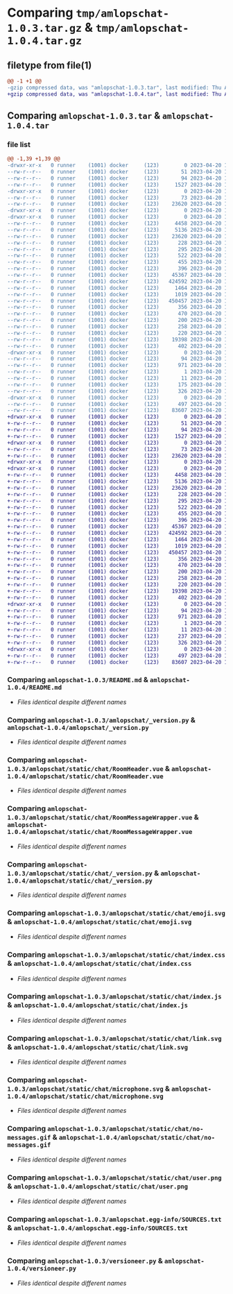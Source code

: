 # Comparing `tmp/amlopschat-1.0.3.tar.gz` & `tmp/amlopschat-1.0.4.tar.gz`

## filetype from file(1)

```diff
@@ -1 +1 @@
-gzip compressed data, was "amlopschat-1.0.3.tar", last modified: Thu Apr 20 15:10:27 2023, max compression
+gzip compressed data, was "amlopschat-1.0.4.tar", last modified: Thu Apr 20 15:16:12 2023, max compression
```

## Comparing `amlopschat-1.0.3.tar` & `amlopschat-1.0.4.tar`

### file list

```diff
@@ -1,39 +1,39 @@
-drwxr-xr-x   0 runner    (1001) docker     (123)        0 2023-04-20 15:10:27.689188 amlopschat-1.0.3/
--rw-r--r--   0 runner    (1001) docker     (123)       51 2023-04-20 15:09:42.000000 amlopschat-1.0.3/MANIFEST.in
--rw-r--r--   0 runner    (1001) docker     (123)       94 2023-04-20 15:10:27.689188 amlopschat-1.0.3/PKG-INFO
--rw-r--r--   0 runner    (1001) docker     (123)     1527 2023-04-20 15:09:42.000000 amlopschat-1.0.3/README.md
-drwxr-xr-x   0 runner    (1001) docker     (123)        0 2023-04-20 15:10:27.685188 amlopschat-1.0.3/amlopschat/
--rw-r--r--   0 runner    (1001) docker     (123)       73 2023-04-20 15:10:10.000000 amlopschat-1.0.3/amlopschat/__init__.py
--rw-r--r--   0 runner    (1001) docker     (123)    23620 2023-04-20 15:10:10.000000 amlopschat-1.0.3/amlopschat/_version.py
-drwxr-xr-x   0 runner    (1001) docker     (123)        0 2023-04-20 15:10:27.685188 amlopschat-1.0.3/amlopschat/static/
-drwxr-xr-x   0 runner    (1001) docker     (123)        0 2023-04-20 15:10:27.689188 amlopschat-1.0.3/amlopschat/static/chat/
--rw-r--r--   0 runner    (1001) docker     (123)     4458 2023-04-20 15:10:10.000000 amlopschat-1.0.3/amlopschat/static/chat/RoomHeader.vue
--rw-r--r--   0 runner    (1001) docker     (123)     5136 2023-04-20 15:10:10.000000 amlopschat-1.0.3/amlopschat/static/chat/RoomMessageWrapper.vue
--rw-r--r--   0 runner    (1001) docker     (123)    23620 2023-04-20 15:10:10.000000 amlopschat-1.0.3/amlopschat/static/chat/_version.py
--rw-r--r--   0 runner    (1001) docker     (123)      228 2023-04-20 15:10:10.000000 amlopschat-1.0.3/amlopschat/static/chat/arrow.svg
--rw-r--r--   0 runner    (1001) docker     (123)      295 2023-04-20 15:10:10.000000 amlopschat-1.0.3/amlopschat/static/chat/create-room.svg
--rw-r--r--   0 runner    (1001) docker     (123)      522 2023-04-20 15:10:10.000000 amlopschat-1.0.3/amlopschat/static/chat/emoji.svg
--rw-r--r--   0 runner    (1001) docker     (123)      455 2023-04-20 15:10:10.000000 amlopschat-1.0.3/amlopschat/static/chat/file.svg
--rw-r--r--   0 runner    (1001) docker     (123)      396 2023-04-20 15:10:10.000000 amlopschat-1.0.3/amlopschat/static/chat/header-chat-menu.svg
--rw-r--r--   0 runner    (1001) docker     (123)    45367 2023-04-20 15:10:10.000000 amlopschat-1.0.3/amlopschat/static/chat/index.css
--rw-r--r--   0 runner    (1001) docker     (123)   424592 2023-04-20 15:10:10.000000 amlopschat-1.0.3/amlopschat/static/chat/index.js
--rw-r--r--   0 runner    (1001) docker     (123)     1464 2023-04-20 15:10:10.000000 amlopschat-1.0.3/amlopschat/static/chat/link.svg
--rw-r--r--   0 runner    (1001) docker     (123)     1019 2023-04-20 15:10:10.000000 amlopschat-1.0.3/amlopschat/static/chat/microphone.svg
--rw-r--r--   0 runner    (1001) docker     (123)   450457 2023-04-20 15:10:10.000000 amlopschat-1.0.3/amlopschat/static/chat/no-messages.gif
--rw-r--r--   0 runner    (1001) docker     (123)      356 2023-04-20 15:10:10.000000 amlopschat-1.0.3/amlopschat/static/chat/read-message.svg
--rw-r--r--   0 runner    (1001) docker     (123)      470 2023-04-20 15:10:10.000000 amlopschat-1.0.3/amlopschat/static/chat/search.svg
--rw-r--r--   0 runner    (1001) docker     (123)      200 2023-04-20 15:10:10.000000 amlopschat-1.0.3/amlopschat/static/chat/send.svg
--rw-r--r--   0 runner    (1001) docker     (123)      258 2023-04-20 15:10:10.000000 amlopschat-1.0.3/amlopschat/static/chat/toggle.svg
--rw-r--r--   0 runner    (1001) docker     (123)      220 2023-04-20 15:10:10.000000 amlopschat-1.0.3/amlopschat/static/chat/unread-message.svg
--rw-r--r--   0 runner    (1001) docker     (123)    19398 2023-04-20 15:10:10.000000 amlopschat-1.0.3/amlopschat/static/chat/user.png
--rw-r--r--   0 runner    (1001) docker     (123)      402 2023-04-20 15:10:10.000000 amlopschat-1.0.3/amlopschat/static/chat/vue.svg
-drwxr-xr-x   0 runner    (1001) docker     (123)        0 2023-04-20 15:10:27.685188 amlopschat-1.0.3/amlopschat.egg-info/
--rw-r--r--   0 runner    (1001) docker     (123)       94 2023-04-20 15:10:27.000000 amlopschat-1.0.3/amlopschat.egg-info/PKG-INFO
--rw-r--r--   0 runner    (1001) docker     (123)      971 2023-04-20 15:10:27.000000 amlopschat-1.0.3/amlopschat.egg-info/SOURCES.txt
--rw-r--r--   0 runner    (1001) docker     (123)        1 2023-04-20 15:10:27.000000 amlopschat-1.0.3/amlopschat.egg-info/dependency_links.txt
--rw-r--r--   0 runner    (1001) docker     (123)       11 2023-04-20 15:10:27.000000 amlopschat-1.0.3/amlopschat.egg-info/top_level.txt
--rw-r--r--   0 runner    (1001) docker     (123)      175 2023-04-20 15:10:27.689188 amlopschat-1.0.3/setup.cfg
--rw-r--r--   0 runner    (1001) docker     (123)      326 2023-04-20 15:09:42.000000 amlopschat-1.0.3/setup.py
-drwxr-xr-x   0 runner    (1001) docker     (123)        0 2023-04-20 15:10:27.689188 amlopschat-1.0.3/src/
--rw-r--r--   0 runner    (1001) docker     (123)      497 2023-04-20 15:10:27.689188 amlopschat-1.0.3/src/_version.py
--rw-r--r--   0 runner    (1001) docker     (123)    83607 2023-04-20 15:09:42.000000 amlopschat-1.0.3/versioneer.py
+drwxr-xr-x   0 runner    (1001) docker     (123)        0 2023-04-20 15:16:12.654114 amlopschat-1.0.4/
+-rw-r--r--   0 runner    (1001) docker     (123)       51 2023-04-20 15:15:30.000000 amlopschat-1.0.4/MANIFEST.in
+-rw-r--r--   0 runner    (1001) docker     (123)       94 2023-04-20 15:16:12.654114 amlopschat-1.0.4/PKG-INFO
+-rw-r--r--   0 runner    (1001) docker     (123)     1527 2023-04-20 15:15:30.000000 amlopschat-1.0.4/README.md
+drwxr-xr-x   0 runner    (1001) docker     (123)        0 2023-04-20 15:16:12.650114 amlopschat-1.0.4/amlopschat/
+-rw-r--r--   0 runner    (1001) docker     (123)       73 2023-04-20 15:15:59.000000 amlopschat-1.0.4/amlopschat/__init__.py
+-rw-r--r--   0 runner    (1001) docker     (123)    23620 2023-04-20 15:15:59.000000 amlopschat-1.0.4/amlopschat/_version.py
+drwxr-xr-x   0 runner    (1001) docker     (123)        0 2023-04-20 15:16:12.650114 amlopschat-1.0.4/amlopschat/static/
+drwxr-xr-x   0 runner    (1001) docker     (123)        0 2023-04-20 15:16:12.654114 amlopschat-1.0.4/amlopschat/static/chat/
+-rw-r--r--   0 runner    (1001) docker     (123)     4458 2023-04-20 15:15:59.000000 amlopschat-1.0.4/amlopschat/static/chat/RoomHeader.vue
+-rw-r--r--   0 runner    (1001) docker     (123)     5136 2023-04-20 15:15:59.000000 amlopschat-1.0.4/amlopschat/static/chat/RoomMessageWrapper.vue
+-rw-r--r--   0 runner    (1001) docker     (123)    23620 2023-04-20 15:15:59.000000 amlopschat-1.0.4/amlopschat/static/chat/_version.py
+-rw-r--r--   0 runner    (1001) docker     (123)      228 2023-04-20 15:15:59.000000 amlopschat-1.0.4/amlopschat/static/chat/arrow.svg
+-rw-r--r--   0 runner    (1001) docker     (123)      295 2023-04-20 15:15:59.000000 amlopschat-1.0.4/amlopschat/static/chat/create-room.svg
+-rw-r--r--   0 runner    (1001) docker     (123)      522 2023-04-20 15:15:59.000000 amlopschat-1.0.4/amlopschat/static/chat/emoji.svg
+-rw-r--r--   0 runner    (1001) docker     (123)      455 2023-04-20 15:15:59.000000 amlopschat-1.0.4/amlopschat/static/chat/file.svg
+-rw-r--r--   0 runner    (1001) docker     (123)      396 2023-04-20 15:15:59.000000 amlopschat-1.0.4/amlopschat/static/chat/header-chat-menu.svg
+-rw-r--r--   0 runner    (1001) docker     (123)    45367 2023-04-20 15:15:59.000000 amlopschat-1.0.4/amlopschat/static/chat/index.css
+-rw-r--r--   0 runner    (1001) docker     (123)   424592 2023-04-20 15:15:59.000000 amlopschat-1.0.4/amlopschat/static/chat/index.js
+-rw-r--r--   0 runner    (1001) docker     (123)     1464 2023-04-20 15:15:59.000000 amlopschat-1.0.4/amlopschat/static/chat/link.svg
+-rw-r--r--   0 runner    (1001) docker     (123)     1019 2023-04-20 15:15:59.000000 amlopschat-1.0.4/amlopschat/static/chat/microphone.svg
+-rw-r--r--   0 runner    (1001) docker     (123)   450457 2023-04-20 15:15:59.000000 amlopschat-1.0.4/amlopschat/static/chat/no-messages.gif
+-rw-r--r--   0 runner    (1001) docker     (123)      356 2023-04-20 15:15:59.000000 amlopschat-1.0.4/amlopschat/static/chat/read-message.svg
+-rw-r--r--   0 runner    (1001) docker     (123)      470 2023-04-20 15:15:59.000000 amlopschat-1.0.4/amlopschat/static/chat/search.svg
+-rw-r--r--   0 runner    (1001) docker     (123)      200 2023-04-20 15:15:59.000000 amlopschat-1.0.4/amlopschat/static/chat/send.svg
+-rw-r--r--   0 runner    (1001) docker     (123)      258 2023-04-20 15:15:59.000000 amlopschat-1.0.4/amlopschat/static/chat/toggle.svg
+-rw-r--r--   0 runner    (1001) docker     (123)      220 2023-04-20 15:15:59.000000 amlopschat-1.0.4/amlopschat/static/chat/unread-message.svg
+-rw-r--r--   0 runner    (1001) docker     (123)    19398 2023-04-20 15:15:59.000000 amlopschat-1.0.4/amlopschat/static/chat/user.png
+-rw-r--r--   0 runner    (1001) docker     (123)      402 2023-04-20 15:15:59.000000 amlopschat-1.0.4/amlopschat/static/chat/vue.svg
+drwxr-xr-x   0 runner    (1001) docker     (123)        0 2023-04-20 15:16:12.650114 amlopschat-1.0.4/amlopschat.egg-info/
+-rw-r--r--   0 runner    (1001) docker     (123)       94 2023-04-20 15:16:12.000000 amlopschat-1.0.4/amlopschat.egg-info/PKG-INFO
+-rw-r--r--   0 runner    (1001) docker     (123)      971 2023-04-20 15:16:12.000000 amlopschat-1.0.4/amlopschat.egg-info/SOURCES.txt
+-rw-r--r--   0 runner    (1001) docker     (123)        1 2023-04-20 15:16:12.000000 amlopschat-1.0.4/amlopschat.egg-info/dependency_links.txt
+-rw-r--r--   0 runner    (1001) docker     (123)       11 2023-04-20 15:16:12.000000 amlopschat-1.0.4/amlopschat.egg-info/top_level.txt
+-rw-r--r--   0 runner    (1001) docker     (123)      237 2023-04-20 15:16:12.654114 amlopschat-1.0.4/setup.cfg
+-rw-r--r--   0 runner    (1001) docker     (123)      326 2023-04-20 15:15:30.000000 amlopschat-1.0.4/setup.py
+drwxr-xr-x   0 runner    (1001) docker     (123)        0 2023-04-20 15:16:12.654114 amlopschat-1.0.4/src/
+-rw-r--r--   0 runner    (1001) docker     (123)      497 2023-04-20 15:16:12.654114 amlopschat-1.0.4/src/_version.py
+-rw-r--r--   0 runner    (1001) docker     (123)    83607 2023-04-20 15:15:30.000000 amlopschat-1.0.4/versioneer.py
```

### Comparing `amlopschat-1.0.3/README.md` & `amlopschat-1.0.4/README.md`

 * *Files identical despite different names*

### Comparing `amlopschat-1.0.3/amlopschat/_version.py` & `amlopschat-1.0.4/amlopschat/_version.py`

 * *Files identical despite different names*

### Comparing `amlopschat-1.0.3/amlopschat/static/chat/RoomHeader.vue` & `amlopschat-1.0.4/amlopschat/static/chat/RoomHeader.vue`

 * *Files identical despite different names*

### Comparing `amlopschat-1.0.3/amlopschat/static/chat/RoomMessageWrapper.vue` & `amlopschat-1.0.4/amlopschat/static/chat/RoomMessageWrapper.vue`

 * *Files identical despite different names*

### Comparing `amlopschat-1.0.3/amlopschat/static/chat/_version.py` & `amlopschat-1.0.4/amlopschat/static/chat/_version.py`

 * *Files identical despite different names*

### Comparing `amlopschat-1.0.3/amlopschat/static/chat/emoji.svg` & `amlopschat-1.0.4/amlopschat/static/chat/emoji.svg`

 * *Files identical despite different names*

### Comparing `amlopschat-1.0.3/amlopschat/static/chat/index.css` & `amlopschat-1.0.4/amlopschat/static/chat/index.css`

 * *Files identical despite different names*

### Comparing `amlopschat-1.0.3/amlopschat/static/chat/index.js` & `amlopschat-1.0.4/amlopschat/static/chat/index.js`

 * *Files identical despite different names*

### Comparing `amlopschat-1.0.3/amlopschat/static/chat/link.svg` & `amlopschat-1.0.4/amlopschat/static/chat/link.svg`

 * *Files identical despite different names*

### Comparing `amlopschat-1.0.3/amlopschat/static/chat/microphone.svg` & `amlopschat-1.0.4/amlopschat/static/chat/microphone.svg`

 * *Files identical despite different names*

### Comparing `amlopschat-1.0.3/amlopschat/static/chat/no-messages.gif` & `amlopschat-1.0.4/amlopschat/static/chat/no-messages.gif`

 * *Files identical despite different names*

### Comparing `amlopschat-1.0.3/amlopschat/static/chat/user.png` & `amlopschat-1.0.4/amlopschat/static/chat/user.png`

 * *Files identical despite different names*

### Comparing `amlopschat-1.0.3/amlopschat.egg-info/SOURCES.txt` & `amlopschat-1.0.4/amlopschat.egg-info/SOURCES.txt`

 * *Files identical despite different names*

### Comparing `amlopschat-1.0.3/versioneer.py` & `amlopschat-1.0.4/versioneer.py`

 * *Files identical despite different names*

